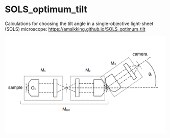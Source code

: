 # SOLS_optimum_tilt
Calculations for choosing the tilt angle in a single-objective light-sheet (SOLS) microscope: https://amsikking.github.io/SOLS_optimum_tilt

![social_preview](https://github.com/amsikking/SOLS_optimum_tilt/blob/master/social_preview.png)
